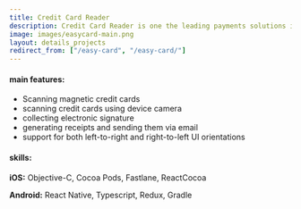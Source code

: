```yaml
---
title: Credit Card Reader
description: Credit Card Reader is one the leading payments solutions in Israel that lets small business opperate quick payments. We built both iOS and Android version of the application and successfully faced the challange of integration with various custom hardware, including magnetic card swipers.
image: images/easycard-main.png
layout: details_projects
redirect_from: ["/easy-card", "/easy-card/"]
---
```


<div class="div-block-project_mainfeature">
    <h4 class="mainfeatures_heading">main features:</h4>
<div class="rich-text-project_mainfeature w-richtext" markdown="1">

* Scanning magnetic credit cards
* scanning credit cards using device camera
* collecting electronic signature
* generating receipts and sending them via email
* support for both left-to-right and right-to-left UI orientations


</div>
</div>
<div class="div-block-project_mainfeature">
    <h4 class="mainfeatures_heading">skills:</h4>
<div class="rich-text-project_mainfeature w-richtext" markdown="1">

**iOS:** Objective-C, Cocoa Pods, Fastlane, ReactCocoa

**Android:** React Native, Typescript, Redux, Gradle

</div>
</div>
